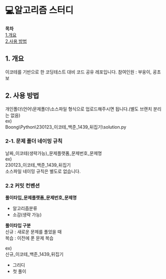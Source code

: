# 💻알고리즘 스터디
  
**목차**  
[1.개요](##1.-개요)  
[2.사용 방법](##2.-사용-방법)


## 1. 개요
이코테를 기반으로 한 코딩테스트 대비 코드 공유 레포입니다.
참여인원 : 부웅이, 굥초보

## 2. 사용 방법
개인폴더\언어\문제폴더\소스파일 형식으로 업로드해주시면 됩니다.(별도 브랜치 분리는 없음)  
ex)  
Boong\Python\230123_이코테_백준_1439_뒤집기\solution.py

### 2-1. 문제 폴더 네이밍 규칙
날짜_이코테(생략가능)_문제플랫폼_문제번호_문제명  
ex)  
230123_이코테_백준_1439_뒤집기  
소스파일 네이밍 규칙은 별도로 없습니다.

### 2.2 커밋 컨벤션
**풀이타입_문제플랫폼_문제번호_문제명**
 - 알고리즘분류
 - 소감(생략 가능)
 
**풀이타입 구분**  
신규 : 새로운 문제를 풀었을 때  
복습 : 이전에 푼 문제 복습

ex)  
신규_이코테_백준_1439_뒤집기
 - 그리디
 - 첫 풀이
